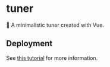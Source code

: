 # tuner
🎵 A minimalistic tuner created with Vue.

## Deployment
See [this tutorial](https://cli.vuejs.org/guide/deployment.html#general-guidelines) for more information.
